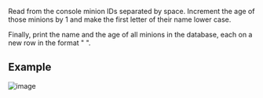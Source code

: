 Read from the console minion IDs separated by space. Increment the age of those minions by 1 and make the first letter of their name lower case.

Finally, print the name and the age of all minions in the database, each on a new row in the format "<Name> <Age>".

## Example

![image](https://github.com/nsinorov/SoftUniMainPath/assets/45227327/7cefd683-b7bf-40ea-af35-75ec090b2f98)
